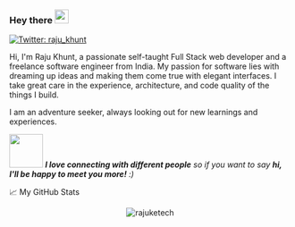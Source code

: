 ### Hey there <img src="https://media.giphy.com/media/hvRJCLFzcasrR4ia7z/giphy.gif" width="25px">

[![Twitter: raju_khunt](https://img.shields.io/twitter/follow/raju_khunt?style=social)](https://twitter.com/raju_khunt)

Hi, I'm Raju Khunt, a passionate self-taught Full Stack web developer and a freelance software engineer from India. My passion for software lies with dreaming up ideas and making them come true with elegant interfaces. I take great care in the experience, architecture, and code quality of the things I build.

I am an adventure seeker, always looking out for new learnings and experiences.

<img src="https://media.giphy.com/media/LnQjpWaON8nhr21vNW/giphy.gif" width="60"> <em><b>I love connecting with different people</b> so if you want to say <b>hi, I'll be happy to meet you more!</b> :)</em>

📈 My GitHub Stats

<p align="center"> <img src="https://github-readme-stats.vercel.app/api?username=rajuketech&show_icons=true&theme=gotham" alt="rajuketech" />
